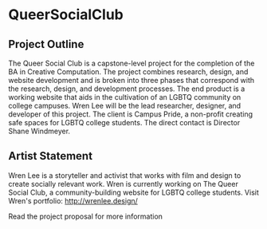 # QueerSocialClub

## Project Outline
The Queer Social Club is a capstone-level project for the completion of the BA in Creative Computation. The project combines research, design, and website development and is broken into three phases that correspond with the research, design, and development processes. The end product is a working website that aids in the cultivation of an LGBTQ community on college campuses.
Wren Lee will be the lead researcher, designer, and developer of this project. 
The client is Campus Pride, a non-profit creating safe spaces for LGBTQ college students. The direct contact is Director Shane Windmeyer.

## Artist Statement
Wren Lee is a storyteller and activist that works with film and design to create socially relevant work. Wren is currently working on The Queer Social Club, a community-building website for LGBTQ college students.
Visit Wren's portfolio: http://wrenlee.design/

Read the project proposal for more information
